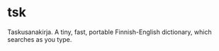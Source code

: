 # tsk
Taskusanakirja. A tiny, fast, portable Finnish-English dictionary, which searches as you type.
